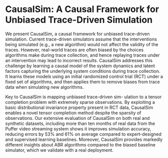 # CausalSim: A Causal Framework for Unbiased Trace-Driven Simulation
We present CausalSim, a causal framework for unbiased trace-driven simulation. Current trace-driven simulators assume that the interventions being simulated (e.g., a new algorithm) would not affect the validity of the traces. However, real-world traces are often biased by the choices algorithms make during trace collection, and hence replaying traces under an intervention may lead to incorrect results. CausalSim addresses this challenge by learning a causal model of the system dynamics and latent factors capturing the underlying system conditions during trace collection. It learns these models using an initial randomized control trial (RCT) under a fixed set of algorithms, and then applies them to remove biases from trace data when simulating new algorithms.

Key to CausalSim is mapping unbiased trace-driven sim- ulation to a tensor completion problem with extremely sparse observations. By exploiting a basic distributional invariance property present in RCT data, CausalSim enables a novel tensor completion method despite the sparsity of observations. Our extensive evaluation of CausalSim on both real and synthetic datasets, including more than ten months of real data from the Puffer video streaming system shows it improves simulation accuracy, reducing errors by 53% and 61% on average compared to expert-designed and supervised learning baselines. Moreover, CausalSim provides markedly different insights about ABR algorithms compared to the biased baseline simulator, which we validate with a real deployment.
